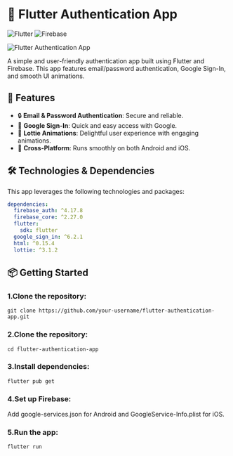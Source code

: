 # 📱 Flutter Authentication App


![Flutter](https://img.shields.io/badge/Flutter-v3.10.5-blue?logo=flutter)
![Firebase](https://img.shields.io/badge/Firebase-Integrated-yellow?logo=firebase)

![Flutter Authentication App](assets/banner.png)

A simple and user-friendly authentication app built using Flutter and Firebase. This app features email/password authentication, Google Sign-In, and smooth UI animations.

## 🚀 Features

- 🔒 **Email & Password Authentication**: Secure and reliable.
- 🔑 **Google Sign-In**: Quick and easy access with Google.
- 🎨 **Lottie Animations**: Delightful user experience with engaging animations.
- 📲 **Cross-Platform**: Runs smoothly on both Android and iOS.

## 🛠️ Technologies & Dependencies

This app leverages the following technologies and packages:

```yaml
dependencies:
  firebase_auth: ^4.17.8
  firebase_core: ^2.27.0
  flutter:
    sdk: flutter
  google_sign_in: ^6.2.1
  html: ^0.15.4
  lottie: ^3.1.2
```

## 📦 Getting Started

### 1.Clone the repository:

```
git clone https://github.com/your-username/flutter-authentication-app.git
```

### 2.Clone the repository:
```
cd flutter-authentication-app
```

### 3.Install dependencies:
```
flutter pub get
```

### 4.Set up Firebase:
Add google-services.json for Android and GoogleService-Info.plist for iOS.

### 5.Run the app:
```
flutter run
```